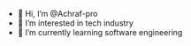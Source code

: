 - 👋 Hi, I’m @Achraf-pro
- 👀 I’m interested in tech industry
- 🌱 I’m currently learning software engineering

<!---
Achraf-pro/Achraf-pro is a ✨ special ✨ repository because its `README.md` (this file) appears on your GitHub profile.
You can click the Preview link to take a look at your changes.
--->
